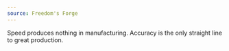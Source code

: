 ```yaml
---
source: Freedom's Forge
---
```


Speed produces nothing in manufacturing. Accuracy is the only straight line to great production.
